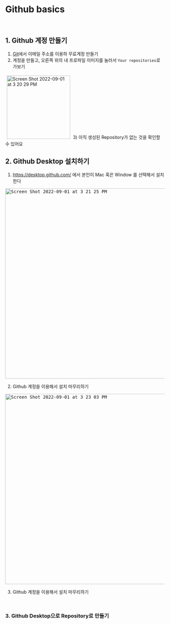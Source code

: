 # Github basics
<br/> 

## 1. Github 계정 만들기
1) [Git](https://github.com/)에서 이메일 주소를 이용하 무료계정 만들기
2) 계정을 만들고, 오른쪽 위의 내 프로파일 이미지를 눌러서 `Your repositories`로 가보기 
<img width="200" alt="Screen Shot 2022-09-01 at 3 20 29 PM" src="https://user-images.githubusercontent.com/2341775/187848151-0facce06-0ae0-4973-95e7-bdecd7051103.png" style="margin: 5px;" />
3) 아직 생성된 Repository가 없는 것을 확인할 수 있어요 


<br/> 

## 2. Github Desktop 설치하기
1) https://desktop.github.com/ 에서 본인이 Mac 혹은 Window 를 선택해서 설치한다
<kbd>
<img width="600" alt="Screen Shot 2022-09-01 at 3 21 25 PM" src="https://user-images.githubusercontent.com/2341775/187849820-626c230f-c6da-4a9a-9013-a7d9cee1fc6a.png">
</kbd>

2) Github 계정을 이용해서 설치 마무리하기 
<kbd>
<img width="600" alt="Screen Shot 2022-09-01 at 3 23 03 PM" src="https://user-images.githubusercontent.com/2341775/187850245-2c99cd75-20da-4228-9b15-76900895928f.png">
</kbd>


3) Github 계정을 이용해서 설치 마무리하기 

<br/> 

### 3. Github Desktop으로 Repository로 만들기 
